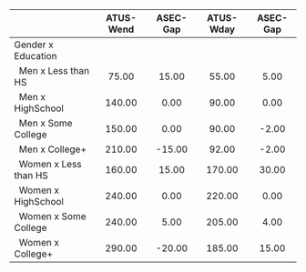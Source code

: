 
|                      |    ATUS-Wend |     ASEC-Gap |    ATUS-Wday |     ASEC-Gap |
| -------------------- | :----------: | :----------: | :----------: | :----------: |
| Gender x Education   |              |              |              |              |
| &nbsp;&nbsp;Men x Less than HS |        75.00 |        15.00 |        55.00 |         5.00 |
| &nbsp;&nbsp;Men x HighSchool |       140.00 |         0.00 |        90.00 |         0.00 |
| &nbsp;&nbsp;Men x Some College |       150.00 |         0.00 |        90.00 |        -2.00 |
| &nbsp;&nbsp;Men x College+ |       210.00 |       -15.00 |        92.00 |        -2.00 |
| &nbsp;&nbsp;Women x Less than HS |       160.00 |        15.00 |       170.00 |        30.00 |
| &nbsp;&nbsp;Women x HighSchool |       240.00 |         0.00 |       220.00 |         0.00 |
| &nbsp;&nbsp;Women x Some College |       240.00 |         5.00 |       205.00 |         4.00 |
| &nbsp;&nbsp;Women x College+ |       290.00 |       -20.00 |       185.00 |        15.00 |

